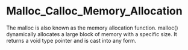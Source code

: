# Malloc_Calloc_Memory_Allocation
The malloc is also known as the memory allocation function. malloc() dynamically allocates a large block of memory with a specific size. It returns a void type pointer and is cast into any form.
